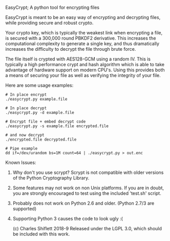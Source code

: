 EasyCrypt; A python tool for encrypting files

EasyCrypt is meant to be an easy way of encrypting and decrypting files, while
providing secure and robust crypto. 

Your crypto key, which is typically the weakest link when encrypting a file, 
is secured with a 300,000 round PBKDF2 derivative. This increases the
computational complexity to generate a single key, and thus dramatically
increases the difficulty to decrypt the file through brute force.

The file itself is crypted with AES128-GCM using a random IV. This is typically
a high performance crypt and hash algorithm which is able to take advantage
of hardware support on modern CPU's. Using this provides both a means
of securing your file as well as verifying the integrity of your file.

Here are some usage examples:

    # In place encrypt 
    ./easycrypt.py example.file
    
    # In place decrypt
    ./easycrypt.py -d example.file
    
    # Encrypt file + embed decrypt code
    ./easycrypt.py -s example.file encrypted.file
    
    # and now decrypt
    ./encrypted.file decrypted.file

    # Pipe example 
    dd if=/dev/urandom bs=1M count=64 | ./easycrypt.py > out.enc

Known Issues:

1. Why don't you use scrypt?  Scrypt is not compatible with older versions of
   the Python Cryptography Library. 

2. Some features may not work on non Unix platforms. If you are in doubt, you
   are strongly encouraged to test using the included 'test.sh' script. 
   
3. Probably does not work on Python 2.6 and older. (Python 2.7/3 are supported)

4. Supporting Python 3 causes the code to look ugly :(

    (c) Charles Shiflett 2018-9
    Released under the LGPL 3.0, which should be included with this work.

